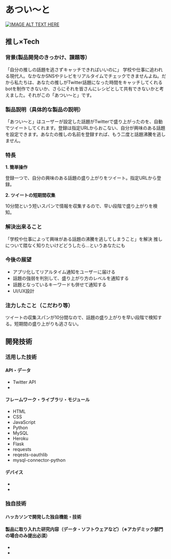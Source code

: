 # あつい～と

[![IMAGE ALT TEXT HERE](https://jphacks.com/wp-content/uploads/2020/09/JPHACKS2020_ogp.jpg)](https://www.youtube.com/watch?v=G5rULR53uMk)

## 推し×Tech
### 背景(製品開発のきっかけ、課題等）


「自分の推しの話題を逃さずキャッチできればいいのに」
学校や仕事に追われる現代人。なかなかSNSやテレビをリアルタイムでチェックできませんよね。だから私たちは、あなたの推しがTwitter話題になった時間をキャッチしてくれるbotを制作できないか、さらにそれを皆さんにレシピとして共有できないかと考えました。それがこの「あつい～と」です。


### 製品説明（具体的な製品の説明）


   「あつい～と」はユーザーが設定した話題がTwitterで盛り上がったのを、自動でツイートしてくれます。登録は指定URLからおこない、自分が興味のある話題を設定できます。あなたの推しの名前を登録すれば、もう二度と話題沸騰を逃しません。
 
### 特長

**1. 簡単操作**

 登録一つで、自分の興味のある話題の盛り上がりをツイート。指定URLから登録。

**2. ツイートの短期間収集**

 10分間という短いスパンで情報を収集するので、早い段階で盛り上がりを検知。
 

### 解決出来ること

 「学校や仕事によって興味がある話題の沸騰を逃してしまうこと」を解決
推しについて隈なく知りたいけどどうしたら…というあなたにも

### 今後の展望

* アプリ化してリアルタイム通知をユーザーに届ける
* 話題の強弱を判別して、盛り上がり方のレベルを通知する
* 話題となっているキーワードも併せて通知する
* UI/UX設計

### 注力したこと（こだわり等）

ツイートの収集スパンが10分間なので、話題の盛り上がりを早い段階で検知する。短期間の盛り上がりも逃さない。

## 開発技術
### 活用した技術
#### API・データ
* Twitter API
* 

#### フレームワーク・ライブラリ・モジュール
* HTML
* CSS
* JavaScript
* Python
* MySQL
* Heroku
* Flask
* requests
* reqests-oauthlib
* mysql-connector-python

#### デバイス
* 
* 

### 独自技術
#### ハッカソンで開発した独自機能・技術

#### 製品に取り入れた研究内容（データ・ソフトウェアなど）（※アカデミック部門の場合のみ提出必須）
* 
* 
